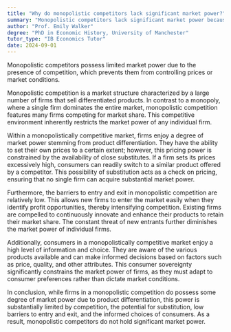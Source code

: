 ```yaml
---
title: "Why do monopolistic competitors lack significant market power?"
summary: "Monopolistic competitors lack significant market power because they face competition and cannot control prices or market conditions."
author: "Prof. Emily Walker"
degree: "PhD in Economic History, University of Manchester"
tutor_type: "IB Economics Tutor"
date: 2024-09-01
---
```


Monopolistic competitors possess limited market power due to the presence of competition, which prevents them from controlling prices or market conditions.

Monopolistic competition is a market structure characterized by a large number of firms that sell differentiated products. In contrast to a monopoly, where a single firm dominates the entire market, monopolistic competition features many firms competing for market share. This competitive environment inherently restricts the market power of any individual firm.

Within a monopolistically competitive market, firms enjoy a degree of market power stemming from product differentiation. They have the ability to set their own prices to a certain extent; however, this pricing power is constrained by the availability of close substitutes. If a firm sets its prices excessively high, consumers can readily switch to a similar product offered by a competitor. This possibility of substitution acts as a check on pricing, ensuring that no single firm can acquire substantial market power.

Furthermore, the barriers to entry and exit in monopolistic competition are relatively low. This allows new firms to enter the market easily when they identify profit opportunities, thereby intensifying competition. Existing firms are compelled to continuously innovate and enhance their products to retain their market share. The constant threat of new entrants further diminishes the market power of individual firms.

Additionally, consumers in a monopolistically competitive market enjoy a high level of information and choice. They are aware of the various products available and can make informed decisions based on factors such as price, quality, and other attributes. This consumer sovereignty significantly constrains the market power of firms, as they must adapt to consumer preferences rather than dictate market conditions.

In conclusion, while firms in a monopolistic competition do possess some degree of market power due to product differentiation, this power is substantially limited by competition, the potential for substitution, low barriers to entry and exit, and the informed choices of consumers. As a result, monopolistic competitors do not hold significant market power.
    